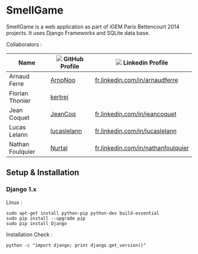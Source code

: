 # SmellGame

SmellGame is a web application as part of iGEM Paris Bettencourt 2014 projects. It uses Django Frameworks and SQLite data base.

Collaborators :

| Name             | ![](https://help.github.com/favicon.ico) GitHub Profile | ![](https://static.licdn.com/scds/common/u/images/logos/favicons/v1/favicon.ico) Linkedin Profile  |
| ---------------- | ------------------------------------------------------- | ---------------------------------------------------------------------------------------------------|
| Arnaud Ferre     | [ArnoNoo](https://github.com/ArnoNoo)                   |  [fr.linkedin.com/in/arnaudferre](http://fr.linkedin.com/in/arnaudferre)                           |
| Florian Thonier  | [kertrej](https://github.com/kertrej)                   |                                                                                                    |
| Jean Coquet      | [JeanCoq](https://github.com/JeanCoq)                   |  [fr.linkedin.com/in/jeancoquet](http://fr.linkedin.com/in/jeancoquet)                             |
| Lucas Lelann     | [lucaslelann](https://github.com/lucaslelann)           |  [fr.linkedin.com/in/lucaslelann](https://www.linkedin.com/in/lucaslelann)                         |
| Nathan Foulquier | [Nurtal](https://github.com/Nurtal)                     |  [fr.linkedin.com/in/nathanfoulquier](http://fr.linkedin.com/pub/nathan-foulquier/87/72/1)         |

## Setup & Installation

### Django 1.x

Linux :

```
sudo apt-get install python-pip python-dev build-essential
sudo pip install --upgrade pip
sudo pip install Django
```

Installation Check :

```
python -c "import django; print django.get_version()"
```

